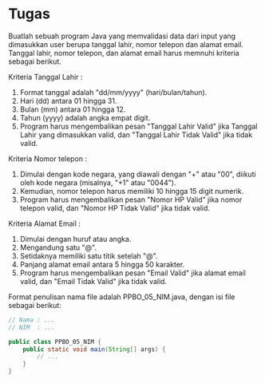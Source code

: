 # Tugas

Buatlah sebuah program Java yang memvalidasi data dari input yang dimasukkan user berupa tanggal lahir, nomor telepon
dan alamat email. Tanggal lahir, nomor telepon, dan alamat email harus memnuhi kriteria sebagai berikut.

Kriteria Tanggal Lahir :

1. Format tanggal adalah "dd/mm/yyyy" (hari/bulan/tahun).
2. Hari (dd) antara 01 hingga 31.
3. Bulan (mm) antara 01 hingga 12.
4. Tahun (yyyy) adalah angka empat digit.
5. Program harus mengembalikan pesan "Tanggal Lahir Valid" jika Tanggal Lahir yang dimasukkan valid, dan "Tanggal Lahir
   Tidak Valid" jika tidak valid.

Kriteria Nomor telepon :

1. Dimulai dengan kode negara, yang diawali dengan "+" atau "00", diikuti oleh kode negara (misalnya, "+1" atau "0044").
2. Kemudian, nomor telepon harus memiliki 10 hingga 15 digit numerik.
3. Program harus mengembalikan pesan "Nomor HP Valid" jika nomor telepon valid, dan "Nomor HP Tidak Valid" jika tidak
   valid.

Kriteria Alamat Email :

1. Dimulai dengan huruf atau angka.
2. Mengandung satu "@".
3. Setidaknya memiliki satu titik setelah "@".
4. Panjang alamat email antara 5 hingga 50 karakter.
5. Program harus mengembalikan pesan "Email Valid" jika alamat email valid, dan "Email Tidak Valid" jika tidak valid.

Format penulisan nama file adalah PPBO_05_NIM.java, dengan isi file sebagai berikut:

```java
// Nama : ...
// NIM  : ...

public class PPBO_05_NIM {
    public static void main(String[] args) {
        // ...
    }
}
```
